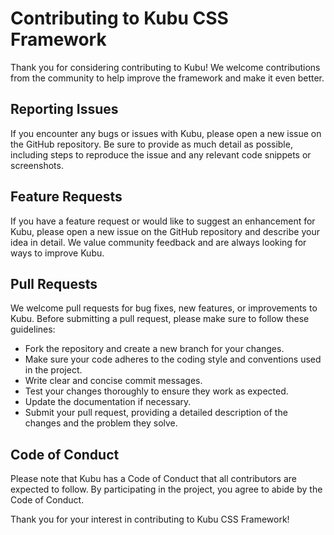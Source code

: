 # Contributing to Kubu CSS Framework

Thank you for considering contributing to Kubu! We welcome contributions from the community to help improve the framework and make it even better.

## Reporting Issues

If you encounter any bugs or issues with Kubu, please open a new issue on the GitHub repository. Be sure to provide as much detail as possible, including steps to reproduce the issue and any relevant code snippets or screenshots.

## Feature Requests

If you have a feature request or would like to suggest an enhancement for Kubu, please open a new issue on the GitHub repository and describe your idea in detail. We value community feedback and are always looking for ways to improve Kubu.

## Pull Requests

We welcome pull requests for bug fixes, new features, or improvements to Kubu. Before submitting a pull request, please make sure to follow these guidelines:

- Fork the repository and create a new branch for your changes.
- Make sure your code adheres to the coding style and conventions used in the project.
- Write clear and concise commit messages.
- Test your changes thoroughly to ensure they work as expected.
- Update the documentation if necessary.
- Submit your pull request, providing a detailed description of the changes and the problem they solve.

## Code of Conduct

Please note that Kubu has a Code of Conduct that all contributors are expected to follow. By participating in the project, you agree to abide by the Code of Conduct.

Thank you for your interest in contributing to Kubu CSS Framework!
